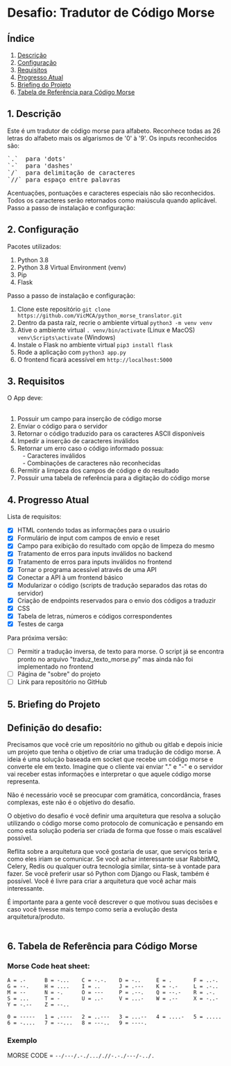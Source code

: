 # Desafio: Tradutor de Código Morse

## Índice

1. [Descrição](https://github.com/VicMCA/python_morse_translator#1-descri%C3%A7%C3%A3o)
2. [Configuração](https://github.com/VicMCA/python_morse_translator#2-configura%C3%A7%C3%A3o)
3. [Requisitos](https://github.com/VicMCA/python_morse_translator#3-requisitos)
4. [Progresso Atual](https://github.com/VicMCA/python_morse_translator#4-progresso-atual)
5. [Briefing do Projeto](https://github.com/VicMCA/python_morse_translator#5-briefing-do-projeto)
6. [Tabela de Referência para Código Morse](https://github.com/VicMCA/python_morse_translator#6-tabela-de-refer%C3%AAncia-para-c%C3%B3digo-morse)

## 1. Descrição 

Este é um tradutor de código morse para alfabeto. Reconhece todas as 26 letras do alfabeto mais os algarismos de '0' à '9'. Os inputs reconhecidos são:  

<pre>
`.`  para 'dots'  
`-`  para 'dashes'  
`/`  para delimitação de caracteres  
`//` para espaço entre palavras  
</pre>

Acentuações, pontuações e caracteres especiais não são reconhecidos. Todos os caracteres serão retornados como maiúscula quando aplicável.  
Passo a passo de instalação e configuração:
## 2. Configuração  

Pacotes utilizados:  

1. Python 3.8
2. Python 3.8 Virtual Environment (venv)
3. Pip
4. Flask

Passo a passo de instalação e configuração:

1. Clone este repositório `git clone https://github.com/VicMCA/python_morse_translator.git`  
2. Dentro da pasta raíz, recrie o ambiente virtual `python3 -m venv venv`  
3. Ative o ambiente virtual `. venv/bin/activate` (Linux e MacOS) `venv\Scripts\activate` (Windows)  
4. Instale o Flask no ambiente virtual `pip3 install flask`  
5. Rode a aplicação com `python3 app.py`  
6. O frontend ficará acessível em `http://localhost:5000`  

## 3. Requisitos

O App deve:  
<br/>
1. Possuir um campo para inserção de código morse
2. Enviar o código para o servidor
3. Retornar o código traduzido para os caracteres ASCII disponíveis
4. Impedir a inserção de caracteres inválidos
5. Retornar um erro caso o código informado possua:  
&nbsp;&nbsp; - Caracteres inválidos  
&nbsp;&nbsp; - Combinações de caracteres não reconhecidas  
6. Permitir a limpeza dos campos de código e do resultado
7. Possuir uma tabela de referência para a digitação do código morse

## 4. Progresso Atual 

Lista de requisitos:  

- [x] HTML contendo todas as informações para o usuário
- [x] Formulário de input com campos de envio e reset
- [x] Campo para exibição do resultado com opção de limpeza do mesmo
- [x] Tratamento de erros para inputs inválidos no backend
- [x] Tratamento de erros para inputs inválidos no frontend
- [x] Tornar o programa acessível através de uma API
- [x] Conectar a API à um frontend básico
- [x] Modularizar o código (scripts de tradução separados das rotas do servidor)
- [x] Criação de endpoints reservados para o envio dos códigos a traduzir
- [x] CSS
- [x] Tabela de letras, números e códigos correspondentes
- [x] Testes de carga  

Para próxima versão:  

- [ ] Permitir a tradução inversa, de texto para morse. O script já se encontra pronto no arquivo "traduz_texto_morse.py" mas ainda não foi implementado no frontend
- [ ] Página de "sobre" do projeto
- [ ] Link para repositório no GitHub

## 5. Briefing do Projeto 
## Definição do desafio:
Precisamos que você crie um repositório no github ou gitlab e depois inicie um projeto que tenha o objetivo de criar uma tradução de código morse. A ideia é uma solução baseada em socket que recebe um código morse e converte ele em texto. Imagine que o cliente vai enviar "." e "-" e o servidor vai receber estas informações e interpretar o que aquele código morse representa. 

Não é necessário você se preocupar com gramática, concordância, frases complexas, este não é o objetivo do desafio. 

O objetivo do desafio é você definir uma arquitetura que resolva a solução utilizando o código morse como protocolo de comunicação e pensando em como esta solução poderia ser criada de forma que fosse o mais escalável possível.

Reflita sobre a arquitetura que você gostaria de usar, que serviços teria e como eles iriam se comunicar. Se você achar interessante usar RabbitMQ, Celery, Redis ou qualquer outra tecnologia similar, sinta-se à vontade para fazer. Se você preferir usar só Python com Django ou Flask, também é possível. Você é livre para criar a arquitetura que você achar mais interessante.

É importante para a gente você descrever o que motivou suas decisões e caso você tivesse mais tempo como seria a evolução desta arquitetura/produto.
<br/><br/>

## 6. Tabela de Referência para Código Morse 
### Morse Code heat sheet:

```
A = .-      B = -...    C = -.-.    D = -..     E = .       F = ..-.
G = --.     H = ....    I = ..      J = .---    K = -.-     L = .-..
M = --      N = -.      O = ---     P = .--.    Q = --.-    R = .-.
S = ...     T = -       U = ..-     V = ...-    W = .--     X = -..-
Y = -.--    Z = --..

0 = -----   1 = .----   2 = ..---   3 = ...--   4 = ....-   5 = .....
6 = -....   7 = --...   8 = ---..   9 = ----.
```

### Exemplo
MORSE CODE = `--/---/.-./..././/-.-./---/-../.`